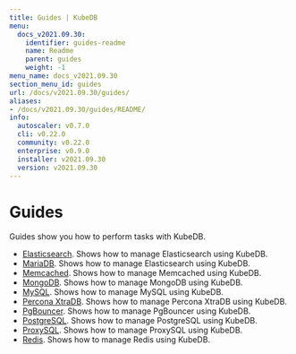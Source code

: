 ```yaml
---
title: Guides | KubeDB
menu:
  docs_v2021.09.30:
    identifier: guides-readme
    name: Readme
    parent: guides
    weight: -1
menu_name: docs_v2021.09.30
section_menu_id: guides
url: /docs/v2021.09.30/guides/
aliases:
- /docs/v2021.09.30/guides/README/
info:
  autoscaler: v0.7.0
  cli: v0.22.0
  community: v0.22.0
  enterprise: v0.9.0
  installer: v2021.09.30
  version: v2021.09.30
---
```


# Guides

Guides show you how to perform tasks with KubeDB.

- [Elasticsearch](/docs/v2021.09.30/guides/elasticsearch/README). Shows how to manage Elasticsearch using KubeDB.
- [MariaDB](/docs/v2021.09.30/guides/mariadb). Shows how to manage Elasticsearch using KubeDB.
- [Memcached](/docs/v2021.09.30/guides/memcached/README). Shows how to manage Memcached using KubeDB.
- [MongoDB](/docs/v2021.09.30/guides/mongodb/README). Shows how to manage MongoDB using KubeDB.
- [MySQL](/docs/v2021.09.30/guides/mysql/README). Shows how to manage MySQL using KubeDB.
- [Percona XtraDB](/docs/v2021.09.30/guides/percona-xtradb/README). Shows how to manage Percona XtraDB using KubeDB.
- [PgBouncer](/docs/v2021.09.30/guides/pgbouncer/README). Shows how to manage PgBouncer using KubeDB.
- [PostgreSQL](/docs/v2021.09.30/guides/postgres/README). Shows how to manage PostgreSQL using KubeDB.
- [ProxySQL](/docs/v2021.09.30/guides/proxysql/README). Shows how to manage ProxySQL using KubeDB.
- [Redis](/docs/v2021.09.30/guides/redis/README). Shows how to manage Redis using KubeDB.
